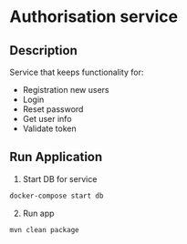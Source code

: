# Authorisation service

## Description

Service that keeps functionality for:

- Registration new users
- Login
- Reset password
- Get user info
- Validate token

## Run Application

1) Start DB for service

```bash
docker-compose start db
```

2) Run app

```bash
mvn clean package
```
